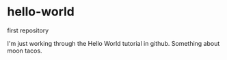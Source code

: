 # hello-world
first repository

I'm just working through the Hello World tutorial in github.
Something about moon tacos.
